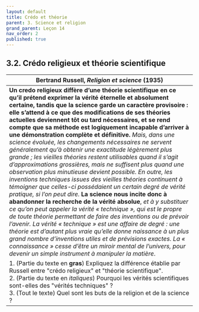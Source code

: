 ```yaml
---
layout: default
title: Crédo et théorie
parent: 3. Science et religion
grand_parent: Leçon 14
nav_order: 2
published: true
---
```

## 3.2. Crédo religieux et théorie scientifique

| Bertrand Russell, *Religion et science* (1935)               |
| ------------------------------------------------------------ |
| **Un credo religieux diffère d’une théorie scientifique en ce qu’il prétend exprimer la vérité éternelle et absolument certaine, tandis que la science garde un caractère provisoire : elle s’attend à ce que des modifications de ses théories actuelles deviennent tôt ou tard nécessaires, et se rend compte que sa méthode est logiquement incapable d’arriver à une démonstration complète et définitive.** *Mais, dans une science évoluée, les changements nécessaires ne servent généralement qu’à obtenir une exactitude légèrement plus grande ; les vieilles théories restent utilisables quand il s’agit d’approximations grossières, mais ne suffisent plus quand une observation plus minutieuse devient possible. En outre, les inventions techniques issues des vieilles théories continuent à témoigner que celles-ci possédaient un certain degré de vérité pratique, si l’on peut dire.* **La science nous incite donc à abandonner la recherche de la vérité absolue**, *et à y substituer ce qu’on peut appeler la vérité « technique », qui est le propre de toute théorie permettant de faire des  inventions ou de prévoir l’avenir. La vérité « technique » est une affaire de degré : une théorie est d’autant plus vraie qu’elle donne naissance à un plus grand nombre d’inventions utiles et de prévisions exactes. La « connaissance » cesse d’être un miroir mental de l’univers, pour devenir un simple instrument à manipuler la matière*. |
| 1. (Partie du texte en **gras**) Expliquez la différence établie par Russell entre "crédo religieux" et "théorie scientifique". <br />2. (Partie du texte en *italiques*) Pourquoi les vérités scientifiques sont-elles des "vérités techniques" ? <br />3. (Tout le texte) Quel sont les buts de la religion et de la science ? |